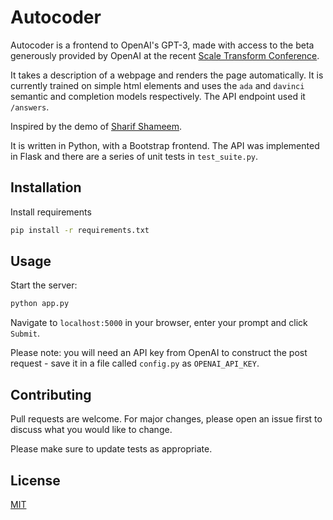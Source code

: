 # Autocoder

Autocoder is a frontend to OpenAI's GPT-3, made with access to the beta generously provided by OpenAI at the recent [Scale Transform Conference](https://scale.com/events/transform). 

It takes a description of a webpage and renders the page automatically. It is currently trained on simple html elements and uses the ```ada``` and ```davinci``` semantic and completion models respectively. The API endpoint used it ```/answers```.

Inspired by the demo of [Sharif Shameem](https://twitter.com/sharifshameem).

It is written in Python, with a Bootstrap frontend. The API was implemented in Flask and there are a series of unit tests in ```test_suite.py```.

## Installation

Install requirements

```bash
pip install -r requirements.txt
```

## Usage

Start the server:

```python
python app.py
```
Navigate to ```localhost:5000``` in your browser, enter your prompt and click ```Submit```.

Please note: you will need an API key from OpenAI to construct the post request - save it in a file called ```config.py``` as ```OPENAI_API_KEY```.

## Contributing
Pull requests are welcome. For major changes, please open an issue first to discuss what you would like to change.

Please make sure to update tests as appropriate.

## License
[MIT](https://choosealicense.com/licenses/mit/)